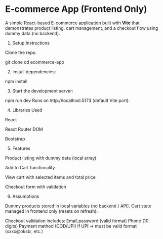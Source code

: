 # E-commerce App (Frontend Only)

A simple React-based E-commerce application built with **Vite** that demonstrates product listing, cart management, and a checkout flow using dummy data (no backend).

1. Setup Instructions

Clone the repo:

git clone <repo-url>
cd ecommerce-app


2. Install dependencies:

npm install


3. Start the development server:

npm run dev
Runs on http://localhost:5173 (default Vite port).

4. Libraries Used

React

React Router DOM

Bootstrap

5. Features

Product listing with dummy data (local array)

Add to Cart functionality

View cart with selected items and total price

Checkout form with validation

6. Assumptions

Dummy products stored in local variables (no backend / API).
Cart state managed in frontend only (resets on refresh).

Checkout validation includes:
Email,password (valid format)
Phone (10 digits)
Payment method (COD/UPI)
If UPI → must be valid format (xxxx@oksbi, etc.)


